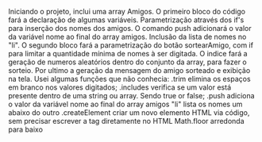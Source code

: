 Iniciando o projeto, inclui uma array Amigos. 
O primeiro bloco do código fará a declaração de algumas variáveis.
Parametrização através dos if's para inserção dos nomes dos amigos.
O comando push adicionará o valor da variável nome ao final do array amigos.
Inclusão da lista de nomes no "li".
O segundo bloco fará a parametrização do botão sortearAmigo, com if para limitar a quantidade mínima de nomes à ser digitada.
O indice fará a geração de numeros aleatórios dentro do conjunto da array, para fazer o sorteio.
Por ultimo a geração da mensagem do amigo sorteado e exibição na tela.
Usei algumas funções que não conhecia: 
.trim elimina os espaços em branco nos valores digitados; 
.includes verifica se um valor está presente dentro de uma string ou array. Sendo true or false; 
.push adiciona o valor da variável nome ao final do array amigos
"li" lista os nomes um abaixo do outro
.createElement criar um novo elemento HTML via código, sem precisar escrever a tag diretamente no HTML
Math.floor arredonda para baixo
